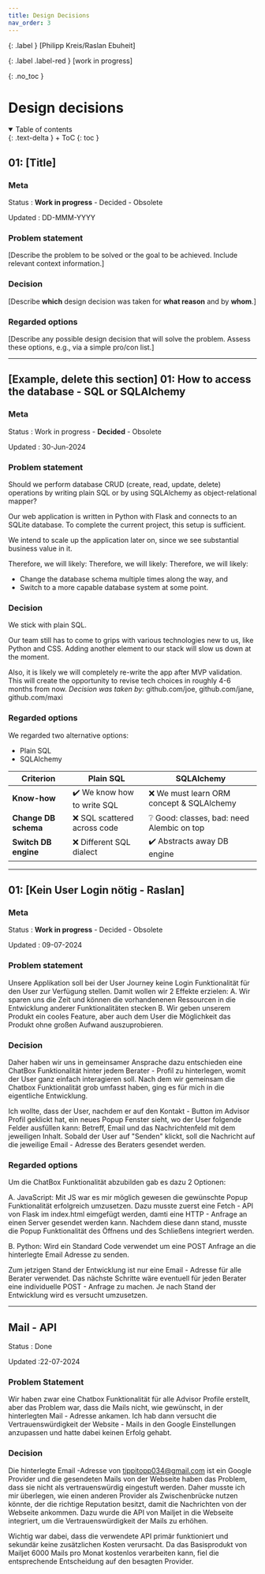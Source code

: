 ```yaml
---
title: Design Decisions
nav_order: 3
---
```


{: .label }
[Philipp Kreis/Raslan Ebuheit]

{: .label .label-red }
[work in progress]

{: .no_toc }
# Design decisions

<details open markdown="block">
{: .text-delta }
<summary>Table of contents</summary>
+ ToC
{: toc }
</details>

## 01: [Title]

### Meta

Status
: **Work in progress** - Decided - Obsolete

Updated
: DD-MMM-YYYY

### Problem statement

[Describe the problem to be solved or the goal to be achieved. Include relevant context information.]

### Decision

[Describe **which** design decision was taken for **what reason** and by **whom**.]

### Regarded options

[Describe any possible design decision that will solve the problem. Assess these options, e.g., via a simple pro/con list.]

---

## [Example, delete this section] 01: How to access the database - SQL or SQLAlchemy 

### Meta

Status
: Work in progress - **Decided** - Obsolete

Updated
: 30-Jun-2024

### Problem statement

Should we perform database CRUD (create, read, update, delete) operations by writing plain SQL or by using SQLAlchemy as object-relational mapper?

Our web application is written in Python with Flask and connects to an SQLite database. To complete the current project, this setup is sufficient.

We intend to scale up the application later on, since we see substantial business value in it.



Therefore, we will likely:
Therefore, we will likely:
Therefore, we will likely:

+ Change the database schema multiple times along the way, and
+ Switch to a more capable database system at some point.

### Decision

We stick with plain SQL.

Our team still has to come to grips with various technologies new to us, like Python and CSS. Adding another element to our stack will slow us down at the moment.

Also, it is likely we will completely re-write the app after MVP validation. This will create the opportunity to revise tech choices in roughly 4-6 months from now.
*Decision was taken by:* github.com/joe, github.com/jane, github.com/maxi

### Regarded options

We regarded two alternative options:

+ Plain SQL
+ SQLAlchemy

| Criterion | Plain SQL | SQLAlchemy |
| --- | --- | --- |
| **Know-how** | ✔️ We know how to write SQL | ❌ We must learn ORM concept & SQLAlchemy |
| **Change DB schema** | ❌ SQL scattered across code | ❔ Good: classes, bad: need Alembic on top |
| **Switch DB engine** | ❌ Different SQL dialect | ✔️ Abstracts away DB engine |

---

## 01: [Kein User Login nötig - Raslan]

### Meta

Status
: **Work in progress** - Decided - Obsolete

Updated
: 09-07-2024

### Problem statement

Unsere Applikation soll bei der User Journey keine Login Funktionalität für den User zur Verfügung stellen. Damit wollen wir 2 Effekte erzielen: A. Wir sparen uns die Zeit und können die vorhandenenen Ressourcen in die Entwicklung anderer Funktionalitäten stecken B. Wir geben unserem Produkt ein cooles Feature, aber auch dem User die Möglichkeit das Produkt ohne großen Aufwand auszuprobieren.  

### Decision

Daher haben wir uns in gemeinsamer Ansprache dazu entschieden eine ChatBox Funktionalität hinter jedem Berater - Profil zu hinterlegen, womit der User ganz einfach interagieren soll. Nach dem wir gemeinsam die Chatbox Funktionalität grob umfasst haben, ging es für mich in die eigentliche Entwicklung. 

Ich wollte, dass der User, nachdem er auf den Kontakt - Button im Advisor Profil geklickt hat, ein neues Popup Fenster sieht, wo der User folgende Felder ausfüllen kann: Betreff, Email und das Nachrichtenfeld mit dem jeweiligen Inhalt. Sobald der User auf "Senden" klickt, soll die Nachricht auf die jeweilige Email - Adresse des Beraters gesendet werden.

### Regarded options

Um die ChatBox Funktionalität abzubilden gab es dazu 2 Optionen:

A. JavaScript: Mit JS war es mir möglich gewesen die gewünschte Popup Funktionalität erfolgreich umzusetzen. Dazu musste zuerst eine Fetch - API von Flask im index.html eimgefügt werden, damti eine HTTP - Anfrage an einen Server gesendet werden kann. Nachdem diese dann stand, musste die Popup Funktionalität des Öffnens und des Schließens integriert werden.

B. Python: Wird ein Standard Code verwendet um eine POST Anfrage an die hinterlegte Email Adresse zu senden.

Zum jetzigen Stand der Entwicklung ist nur eine Email - Adresse für alle Berater verwendet. Das nächste Schritte wäre eventuell für jeden Berater eine individuelle POST - Anfrage zu machen. Je nach Stand der Entwicklung wird es versucht umzusetzen. 

---
## Mail - API

Status
: Done

Updated
:22-07-2024


### Problem Statement

Wir haben zwar eine Chatbox Funktionalität für alle Advisor Profile erstellt, aber das Problem war, dass die Mails nicht, wie gewünscht, in der hinterlegten Mail - Adresse ankamen. Ich hab dann versucht die Vertrauenswürdigkeit der Website - Mails in den Google Einstellungen anzupassen und hatte dabei keinen Erfolg gehabt.

### Decision

Die hinterlegte Email -Adresse von tippitopp034@gmail.com ist ein Google Provider und die gesendeten Mails von der Webseite haben das Problem, dass sie nicht als vertrauenswürdig eingestuft werden. Daher musste ich mir überlegen, wie einen anderen Provider als Zwischenbrücke nutzen könnte, der die richtige Reputation besitzt, damit die Nachrichten von der Webseite ankommen. Dazu wurde die API von Mailjet in die Webseite integriert, um die Vertrauenswürdigkeit der Mails zu erhöhen.  

Wichtig war dabei, dass die verwendete API primär funktioniert und sekundär keine zusätzlichen Kosten verursacht. Da das Basisprodukt von Mailjet 6000 Mails pro Monat kostenlos verarbeiten kann, fiel die entsprechende Entscheidung auf den besagten Provider.

